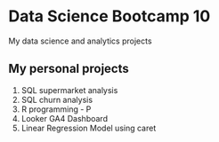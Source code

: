 # Data Science Bootcamp 10
My data science and analytics projects

## My personal projects

1. SQL supermarket analysis
2. SQL churn analysis
3. R programming - P
4. Looker GA4 Dashboard
5. Linear Regression Model using caret
